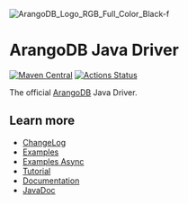 ![ArangoDB_Logo_RGB_Full_Color_Black-f](https://user-images.githubusercontent.com/7775349/211664508-17d52a3b-e84f-4115-8fa0-e24b65d81c71.jpg)


# ArangoDB Java Driver

[![Maven Central](https://maven-badges.herokuapp.com/maven-central/com.arangodb/arangodb-java-driver/badge.svg)](https://maven-badges.herokuapp.com/maven-central/com.arangodb/arangodb-java-driver)
[![Actions Status](https://github.com/arangodb/arangodb-java-driver/workflows/Java%20CI/badge.svg)](https://github.com/arangodb/arangodb-java-driver/actions)

The official [ArangoDB](https://www.arangodb.com/) Java Driver.

## Learn more

- [ChangeLog](ChangeLog.md)
- [Examples](src/test/java/com/arangodb/example)
- [Examples Async](src/test/java/com/arangodb/async/example)
- [Tutorial](https://www.arangodb.com/docs/stable/drivers/java-tutorial.html)
- [Documentation](https://www.arangodb.com/docs/stable/drivers/java.html)
- [JavaDoc](http://arangodb.github.io/arangodb-java-driver/)
